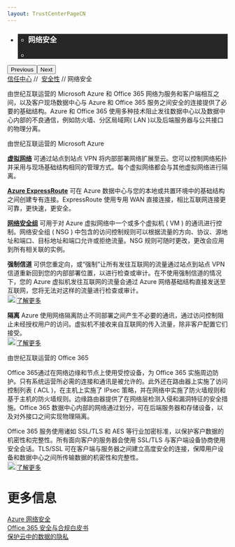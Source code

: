 ```yaml
---
layout: TrustCenterPageCN
---
```

<div class="row-fluid">
   <div class="span">
      <div>
         <div id="HeroWrapper" data-cols="1" data-view1="1" data-view2="1" data-view3="1" data-view4="1" class="row-fluid wider hero grid-container">
            <div class="span bp0-col-1-1 bp1-col-1-1 bp2-col-1-1 bp3-col-1-1">
               <div bi:type="slideshow" class="slideshow slideshow-hero hero" xmlns:bi="urn:schemas-microsoft-com:mscom:bi">
                  <ul bi:type="list" class="slides">
                     <li id="slide-1" bi:index="0" selectBi="">
                        <div class="heroitem light-foreground" bi:type="heroitem">
                           <div class="media" bi:parenttitle="t1">
                              <a href="" bi:track="False" bi:titleflag="t1" bi:index="0">
                                 <div data-picture="" data-alt="You are in control of your data" data-disable-swap-below="">
                                    <div data-src="https://c.s-microsoft.com/en-us/CMSImages/MS_TrustCenter_Privacy_Header.jpg?version=dc9c5b9b-c334-7922-892a-15c2cd65053d"></div>
                                    <noscript></noscript>
                                 </div>
                              </a>
                           </div>
                           <div class="text" bi:type="cta">
                              <div class="text-container">
                                 <div class="box" style="background: rgba(0,0,0,.85); color: #FFFFFF;">
                                    <ul bi:type="list" class="headerCaption subpageHeaderCaption">
                                       <li class="box-title">
                                          <h3 class="box-title" bi:type="title" bi:title="t1" style="color: #FFFFFF;">网络安全</h3>
                                       </li>
                                       <li class="box-actions box-description"><a target="_self" class="mscom-link" href=""></a></li>
                                    </ul>
                                 </div>
                              </div>
                           </div>
                        </div>
                     </li>
                  </ul>
                  <div class="navigation international" bi:track="false">
                     <div class="grid-container settop" data-title-text="Go To Slide "></div>
                  </div>
                  <div class="prev-next" bi:track="false"><button class="prev"><span class="icon-left" aria-hidden="true"></span><span class="screen-reader-text">Previous</span></button><button class="next"><span class="icon-right" aria-hidden="true"></span><span class="screen-reader-text">Next</span></button></div>
                  <div id="play-pause" class="play-pause" style="display:none">
                     <div class="pause"><button id="pauseButton" class="pause_button"><span class="icon-pause" aria-hidden="true"></span><span class="screen-reader-text">Pause</span></button></div>
                     <div class="play"><button id="playButton" class="play_button"><span class="icon-play" aria-hidden="true"></span><span class="screen-reader-text">Play</span></button></div>
                  </div>
               </div>
            </div>
         </div>
         <div id="BreadcrumbWrapper" data-cols="1" data-view1="1" data-view2="1" data-view3="1" data-view4="1" class="row-fluid grid-container mscom-grid-container breadcrumbs">
            <div class="span bp0-col-1-1 bp1-col-1-1 bp2-col-1-1 bp3-col-1-1"><a target="_self" class="mscom-link" href="../default-cn.html">信任中心</a> // 
               <a target="_self" class="mscom-link" href="../security/default-cn.html">安全性</a> // 网络安全
            </div>
         </div>
         <div id="ContentWrapper" data-cols="2" data-view1="1" data-view2="2" data-view3="2" data-view4="2" class="row-fluid subpageBody">
            <div class="span bp0-col-1-1 bp2-col-2-1 bp3-col-2-1 bp1-col-2-2">
               <p>由世纪互联运营的 Microsoft Azure 和 Office 365 网络为服务和客户端相互之间，以及客户现场数据中心与 Azure 和 Office 365 服务之间安全的连接提供了必要的基础结构。Azure 和 Office 365 使用多种技术阻止发往数据中心以及数据中心内部的不良通信，例如防火墙、分区局域网( LAN )以及后端服务器与公共接口的物理分离。
               </p>
               <label>由世纪互联运营的 Microsoft Azure</label>
               <p><strong><a target="_self" class="mscom-link withArrow" href="https://www.azure.cn/home/features/networking/">虚拟网络</a></strong> 可通过站点到站点 VPN 将内部部署网络扩展至云。您可以控制网络拓扑并采用与现场基础结构相同的管理方式。每个虚拟网络都会与其他虚拟网络进行隔离。
               </p>
               <p><strong><a target="_self" class="mscom-link withArrow" href="https://www.azure.cn/home/features/expressroute/">Azure ExpressRoute</a></strong> 可在 Azure 数据中心与您的本地或共置环境中的基础结构之间创建专有连接。ExpressRoute 使用专用 WAN 直接连接，相比互联网连接更可靠，更快速，更安全。
               </p>
               <p><strong><a target="_self" class="mscom-link withArrow" href="#">网络安全组</a></strong> 可用于对 Azure 虚拟网络中一个或多个虚拟机 ( VM ) 的通讯进行控制。网络安全组 ( NSG ) 中包含的访问控制规则可以根据流量的方向、协议、源地址和端口、目标地址和端口允许或拒绝流量。NSG 规则可随时更改，更改会应用到所有相关联的实例。
               </p>
               <p><strong>强制信道</strong> 可供您重定向，或“强制”让所有发往互联网的流量通过站点到站点 VPN 信道重新回到您的内部部署位置，以进行检查或审计。在不使用强制信道的情况下，您的 Azure 虚拟机发往互联网的流量会通过 Azure 网络基础结构直接发送至互联网，您将无法对这样的流量进行检查或审计。
                <br/><a target="_self" class="mscom-link withArrow" href="https://www.azure.cn/home/features/traffic-manager/"><img src="https://c.s-microsoft.com/en-us/CMSImages/Arrow-nobg.png?version=4af37876-de78-d419-6f89-7890a74d4158" width="21" height="19">了解更多</a>
               </p>
               <p><strong>隔离</strong> Azure 使用网络隔离防止不同部署之间产生不必要的通讯，通过访问控制阻止未经授权用户的访问。虚拟机不接收来自互联网的传入流量，除非客户配置它们接受。
                <br/><a target="_self" class="mscom-link withArrow" href="#"><img src="https://c.s-microsoft.com/en-us/CMSImages/Arrow-nobg.png?version=4af37876-de78-d419-6f89-7890a74d4158" width="21" height="19">了解更多</a>
               </p>
               <label>由世纪互联运营的 Office 365</label>
               <p>Office 365通过在网络边缘和节点上使用受控设备，为 Office 365 实施周边防护。只有系统运营所必需的连接和通讯是被允许的。此外还在路由器上实施了访问控制列表 ( ACL )，在主机上实施了 IPsec 策略，并在网络中实施了防火墙规则和基于主机的防火墙规则。边缘路由器提供了在网络层检测入侵和漏洞特征的安全措施。Office 365 数据中心内部的网络通过划分，可在后端服务器和存储设备，以及对外接口之间实现物理隔离。
               </p>
               <p>Office 365 服务使用诸如 SSL/TLS 和 AES 等行业加密标准，以保护客户数据的机密性和完整性。所有面向客户的服务器会使用 SSL/TLS 与客户端设备协商使用安全会话。TLS/SSL 可在客户端与服务器之间建立高度安全的连接，保障用户设备和数据中心之间所传输数据的机密性和完整性。
                <br/><a target="_self" class="mscom-link withArrow" href="http://go.microsoft.com/fwlink/p/?LinkId=401240"><img src="https://c.s-microsoft.com/en-us/CMSImages/Arrow-nobg.png?version=4af37876-de78-d419-6f89-7890a74d4158" width="21" height="19">了解更多</a>
               </p>
              </div> 
            <div class="span bp0-col-1-1 bp2-col-2-1 bp3-col-2-1 bp1-col-2-2 bp0-clear bp1-clear">
               <div id="SideBarWrapper" data-cols="1" data-view1="1" data-view2="1" data-view3="1" data-view4="1" class="row-fluid">
                  <div id="HelpfulInformation" class="span bp0-col-1-1 bp1-col-1-1 bp2-col-1-1 bp3-col-1-1">
                     <h1>更多信息</h1>
                     <label><a target="_self" class="mscom-link" href="/file/AzureNetworkSecurity_v3_Feb2015 - CN_20150906">Azure 网络安全</a></label><br/>
                     <label><a target="_self" class="mscom-link" href="#">Office 365 安全与合规白皮书</a></label><br/>
                     <label><a target="_self" class="mscom-link" href="#">保护云中的数据的隐私</a></label><br/>
                  </div>
               </div>
            </div>
         </div>
      </div>
   </div>
</div>
<div class="row-fluid" data-view4="1" data-view3="1" data-view2="1" data-view1="1" data-cols="1">
   <div class="span bp0-col-1-1 bp1-col-1-1 bp2-col-1-1 bp3-col-1-1"></div>
</div>
